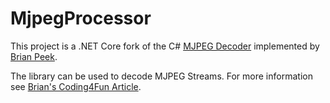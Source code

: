 # MjpegProcessor

This project is a .NET Core fork of the C# [MJPEG Decoder](https://mjpeg.codeplex.com/) 
implemented by [Brian Peek](http://brianpeek.com/).

The library can be used to decode MJPEG Streams. For more information see
[Brian's Coding4Fun Article](https://channel9.msdn.com/coding4fun/articles/MJPEG-Decoder).